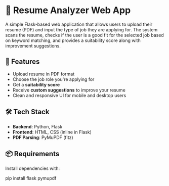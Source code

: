 # 📄 Resume Analyzer Web App

A simple Flask-based web application that allows users to upload their resume (PDF) and input the type of job they are applying for. The system scans the resume, checks if the user is a good fit for the selected job based on keyword matching, and provides a suitability score along with improvement suggestions.

## 🚀 Features

- Upload resume in PDF format
- Choose the job role you're applying for
- Get a **suitability score**
- Receive **custom suggestions** to improve your resume
- Clean and responsive UI for mobile and desktop users

## 🛠️ Tech Stack

- **Backend**: Python, Flask
- **Frontend**: HTML, CSS (inline in Flask)
- **PDF Parsing**: PyMuPDF (fitz)

## 📦 Requirements

Install dependencies with:

pip install flask pymupdf
